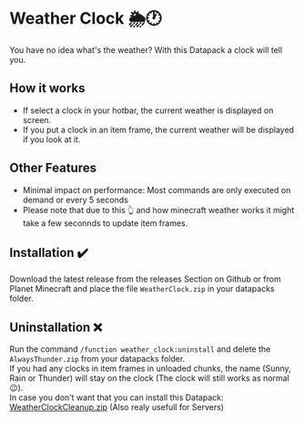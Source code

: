# Weather Clock 🌦️🕐
You have no idea what's the weather? With this Datapack a clock will tell you.

## How it works
* If select a clock in your hotbar, the current weather is displayed on screen.
* If you put a clock in an item frame, the current weather will be displayed if you look at it.

## Other Features
* Minimal impact on performance: Most commands are only executed on demand or every 5 seconds  
* Please note that due to this 👆 and how minecraft weather works it might take a few seconnds to update item frames.

## Installation ✔️
Download the latest release from the releases Section on Github or from Planet Minecraft and place the file `WeatherClock.zip` in your datapacks folder.

## Uninstallation ❌
Run the command `/function weather_clock:uninstall` and delete the `AlwaysThunder.zip` from your datapacks folder.  
If you had any clocks in item frames in unloaded chunks, the name (Sunny, Rain or Thunder) will stay on the clock (The clock will still works as normal 😉).  
In case you don't want that you can install this Datapack:  [WeatherClockCleanup.zip](https://github.com/DrErfinder/WeatherClockCleanup) (Also realy usefull for Servers)